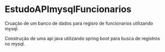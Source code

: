 # EstudoAPImysqlFuncionarios

Cruação de um banco de dados para regisro de funcionarios utilizando mysql.

Construção de uma api java utilizando spring boot para busca de registros no mysql.
